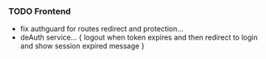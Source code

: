 ### TODO Frontend

 - fix authguard for routes redirect and protection...
 - deAuth service... { logout when token expires and then redirect to login and show session expired message }